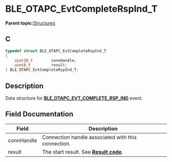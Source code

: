 # BLE\_OTAPC\_EvtCompleteRspInd\_T

**Parent topic:**[Structures](GUID-EC15A075-E242-42DD-8E5A-738EB3C8CD49.md)

## C

```c
typedef struct BLE_OTAPC_EvtCompleteRspInd_T
{
    uint16_t        connHandle;
    uint8_t         result;
} BLE_OTAPC_EvtCompleteRspInd_T;
```

## Description

Data structure for **[BLE\_OTAPC\_EVT\_COMPLETE\_RSP\_IND](GUID-19484883-2CB0-4497-A6CF-3A4254BBF654.md)** event.

## Field Documentation

|Field|Description|
|-----|-----------|
|connHandle|Connection handle associated with this connection.|
|result|The start result. See **[Result code](GUID-06CE5132-9A89-4C0D-8F78-DF8BB927F8A0.md)**.|

